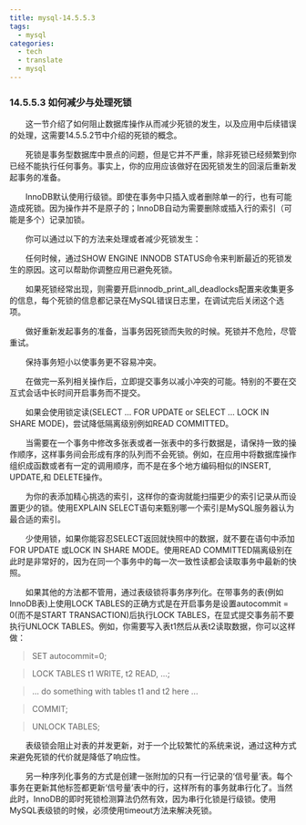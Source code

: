 ```yaml
---
title: mysql-14.5.5.3
tags:
  - mysql
categories:
  - tech
  - translate
  - mysql
---
```



### 14.5.5.3 如何减少与处理死锁

&emsp;&emsp;这一节介绍了如何阻止数据库操作从而减少死锁的发生，以及应用中后续错误的处理，这需要14.5.5.2节中介绍的死锁的概念。

&emsp;&emsp;死锁是事务型数据库中景点的问题，但是它并不严重，除非死锁已经频繁到你已经不能执行任何事务。事实上，你的应用应该做好在因死锁发生的回滚后重新发起事务的准备。

&emsp;&emsp;InnoDB默认使用行级锁。即使在事务中只插入或者删除单一的行，也有可能造成死锁。因为操作并不是原子的；InnoDB自动为需要删除或插入行的索引（可能是多个）记录加锁。

&emsp;&emsp;你可以通过以下的方法来处理或者减少死锁发生：

&emsp;&emsp;任何时候，通过SHOW ENGINE INNODB STATUS命令来判断最近的死锁发生的原因。这可以帮助你调整应用已避免死锁。

&emsp;&emsp;如果死锁经常出现，则需要开启innodb_print_all_deadlocks配置来收集更多的信息，每个死锁的信息都记录在MySQL错误日志里，在调试完后关闭这个选项。

&emsp;&emsp;做好重新发起事务的准备，当事务因死锁而失败的时候。死锁并不危险，尽管重试。

&emsp;&emsp;保持事务短小以使事务更不容易冲突。

&emsp;&emsp;在做完一系列相关操作后，立即提交事务以减小冲突的可能。特别的不要在交互式会话中长时间开启事务而不提交。

&emsp;&emsp;如果会使用锁定读(SELECT ... FOR UPDATE or SELECT ... LOCK IN SHARE MODE)，尝试降低隔离级别例如READ COMMITTED。

&emsp;&emsp;当需要在一个事务中修改多张表或者一张表中的多行数据是，请保持一致的操作顺序，这样事务间会形成有序的队列而不会死锁。例如，在应用中将数据库操作组织成函数或者有一定的调用顺序，而不是在多个地方编码相似的INSERT, UPDATE,和 DELETE操作。

&emsp;&emsp;为你的表添加精心挑选的索引，这样你的查询就能扫描更少的索引记录从而设置更少的锁。使用EXPLAIN SELECT语句来甄别哪一个索引是MySQL服务器认为最合适的索引。

&emsp;&emsp;少使用锁，如果你能容忍SELECT返回就快照中的数据，就不要在语句中添加FOR UPDATE 或LOCK IN SHARE MODE。使用READ COMMITTED隔离级别在此时是非常好的，因为在同一个事务中的每一次一致性读都会读取事务中最新的快照。

&emsp;&emsp;如果其他的方法都不管用，通过表级锁将事务序列化。在带事务的表(例如InnoDB表)上使用LOCK TABLES的正确方式是在开启事务是设置autocommit = 0(而不是START TRANSACTION)后执行LOCK TABLES，在显式提交事务前不要执行UNLOCK TABLES。例如，你需要写入表t1然后从表t2读取数据，你可以这样做：

>SET autocommit=0;

>LOCK TABLES t1 WRITE, t2 READ, ...;

>... do something with tables t1 and t2 here ...

>COMMIT;

>UNLOCK TABLES;

&emsp;&emsp;表级锁会阻止对表的并发更新，对于一个比较繁忙的系统来说，通过这种方式来避免死锁的代价就是降低了响应性。

&emsp;&emsp;另一种序列化事务的方式是创建一张附加的只有一行记录的‘信号量’表。每个事务在更新其他标签都更新‘信号量’表中的行，这样所有的事务就串行化了。当然此时，InnoDB的即时死锁检测算法仍然有效，因为串行化锁是行级锁。使用MySQL表级锁的时候，必须使用timeout方法来解决死锁。


